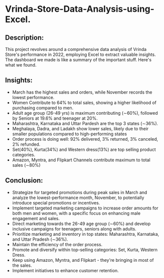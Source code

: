 # Vrinda-Store-Data-Analysis-using-Excel.
## Description:
This project revolves around a comprehensive data analysis of Vrinda Store's performance in 2022, employing Excel to extract valuable insights. The dashboard we made is like a summary of the important stuff. Here's what we found.

## Insights:
- March has the highest sales and orders, while November records the lowest performance.
- Women Contribute to 64% to total sales, showing a higher likelihood of purchasing compared to men.
- Adult age group (26-49 yrs) is maximum contributing (∼60%), followed by Seniors at 19.6% and teenager at 20%.
- Maharashtra, Karnataka and Uttar Pardesh are the top 3 states (∼36%).
- Meghalaya, Dadra, and Ladakh show lower sales, likely due to their smaller populations compared to high-performing states
- Order process is doing well: 92% delivered, 3% returned, 3% canceled, 2% refunded.
- Set(40%), Kurta(34%) and Western dress(13%) are top selling product categories.
- Amazon, Myntra, and Flipkart Channels contribute maximum to total sales (∼80%)


## Conclusion:
- Strategize for targeted promotions during peak sales in March and analyze the lowest-performance month, November, to potentially introduce special promotions or incentives.
- Implement targeted marketing campaigns to increase order amounts for both men and women, with a specific focus on enhancing male engagement and sales.
- Direct marketing towards the 26-49 age group (∼60%) and develop inclusive campaigns for teenagers, seniors along with adults.
- Prioritize marketing and inventory in top states: Maharashtra, Karnataka, and Uttar Pradesh (∼36%).
- Maintain the efficiency of the order process.
- Promote and diversify within top-selling categories: Set, Kurta, Western Dress.
- Keep using Amazon, Myntra, and Flipkart - they're bringing in most of the sales.
- Implement initiatives to enhance customer retention.
